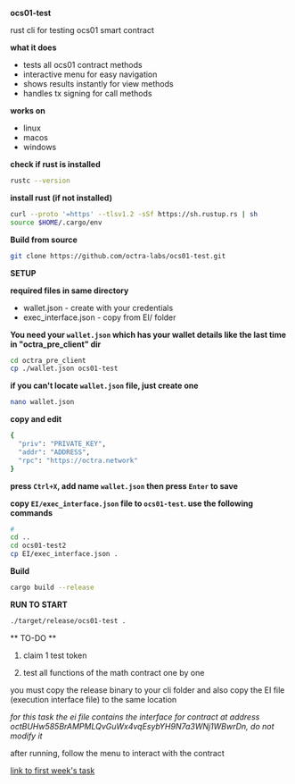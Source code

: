 **ocs01-test**

rust cli for testing ocs01 smart contract

**what it does**

-   tests all ocs01 contract methods
-   interactive menu for easy navigation
-   shows results instantly for view methods
-   handles tx signing for call methods

**works on**

-   linux
-   macos
-   windows


**check if rust is installed**

```bash
rustc --version
```


**install rust (if not installed)**

```bash
curl --proto '=https' --tlsv1.2 -sSf https://sh.rustup.rs | sh
source $HOME/.cargo/env
```


**Build from source**

```bash
git clone https://github.com/octra-labs/ocs01-test.git
```

**SETUP**


**required files in same directory**

-   wallet.json - create with your credentials
-   exec_interface.json - copy from EI/ folder



**You need your `wallet.json` which has your wallet details like the last time in "octra_pre_client" dir**

```bash
cd octra_pre_client
cp ./wallet.json ocs01-test
```

**if you can't locate `wallet.json` file, just create one**

```bash
nano wallet.json
```


**copy and edit**

```bash
{
  "priv": "PRIVATE_KEY",
  "addr": "ADDRESS",
  "rpc": "https://octra.network"
}

```

**press `Ctrl+X`, add name `wallet.json` then press `Enter` to save** 



**copy `EI/exec_interface.json` file to `ocs01-test`. use the following commands**

```bash
# 
cd ..
cd ocs01-test2
cp EI/exec_interface.json .
```

**Build**

```bash
cargo build --release
```

**RUN TO START**

```bash
./target/release/ocs01-test .
```

** TO-DO **

1. claim 1 test token

2. test all functions of the math contract one by one




you must copy the release binary to your cli folder and also copy the EI file (execution interface file) to the same location 


*for this task the ei file contains the interface for contract at address octBUHw585BrAMPMLQvGuWx4vqEsybYH9N7a3WNj1WBwrDn, do not modify it*

after running, follow the menu to interact with the contract


[link to first week's task](https://github.com/octra-labs/octra_pre_client)
